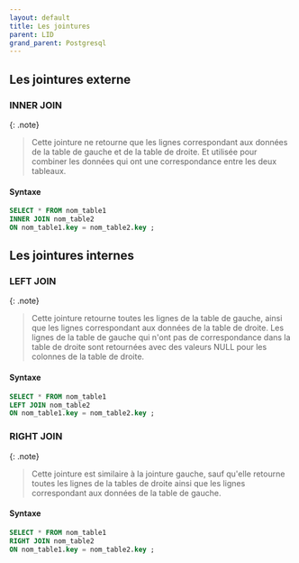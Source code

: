 ```yaml
---
layout: default
title: Les jointures
parent: LID
grand_parent: Postgresql
---
```


## Les jointures externe

### INNER JOIN

{: .note}

> Cette jointure ne retourne que les lignes correspondant aux données de la table de gauche et de la table de droite. Et utilisée pour combiner les données qui ont une correspondance entre les deux tableaux.

#### Syntaxe

```sql
SELECT * FROM nom_table1
INNER JOIN nom_table2
ON nom_table1.key = nom_table2.key ;
```

## Les jointures internes

### LEFT JOIN

{: .note}

> Cette jointure retourne toutes les lignes de la table de gauche, ainsi que les lignes correspondant aux données de la table de droite. Les lignes de la table de gauche qui n'ont pas de correspondance dans la table de droite sont retournées avec des valeurs NULL pour les colonnes de la table de droite.

#### Syntaxe

```sql
SELECT * FROM nom_table1
LEFT JOIN nom_table2
ON nom_table1.key = nom_table2.key ;
```

### RIGHT JOIN

{: .note}

> Cette jointure est similaire à la jointure gauche, sauf qu'elle retourne toutes les lignes de la tables de droite ainsi que les lignes correspondant aux données de la table de gauche.

#### Syntaxe

```sql
SELECT * FROM nom_table1
RIGHT JOIN nom_table2
ON nom_table1.key = nom_table2.key ;
```
